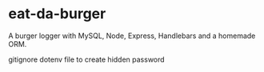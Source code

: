 # eat-da-burger
A burger logger with MySQL, Node, Express, Handlebars and a homemade ORM.


gitignore
dotenv file to create hidden password
